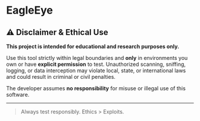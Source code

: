 # EagleEye

## ⚠️ Disclaimer & Ethical Use

**This project is intended for educational and research purposes only.**

Use this tool strictly within legal boundaries and **only** in environments you own or have **explicit permission** to test. Unauthorized scanning, sniffing, logging, or data interception may violate local, state, or international laws and could result in criminal or civil penalties.

The developer assumes **no responsibility** for misuse or illegal use of this software.

---

> Always test responsibly. Ethics > Exploits.

